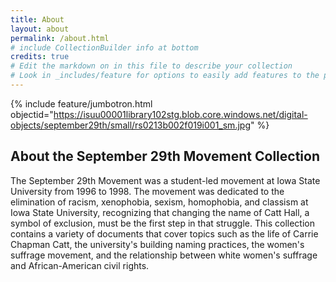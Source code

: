 ```yaml
---
title: About
layout: about
permalink: /about.html
# include CollectionBuilder info at bottom
credits: true
# Edit the markdown on in this file to describe your collection
# Look in _includes/feature for options to easily add features to the page
---
```


{% include feature/jumbotron.html objectid="https://isuu00001library102stg.blob.core.windows.net/digital-objects/september29th/small/rs0213b002f019i001_sm.jpg" %} 

## About the September 29th Movement Collection

The September 29th Movement was a student-led movement at Iowa State University from 1996 to 1998. The movement was dedicated to the elimination of racism, xenophobia, sexism, homophobia, and classism at Iowa State University, recognizing that changing the name of Catt Hall, a symbol of exclusion, must be the first step in that struggle. This collection contains a variety of documents that cover topics such as the life of Carrie Chapman Catt, the university's building naming practices, the women's suffrage movement, and the relationship between white women's suffrage and African-American civil rights.
